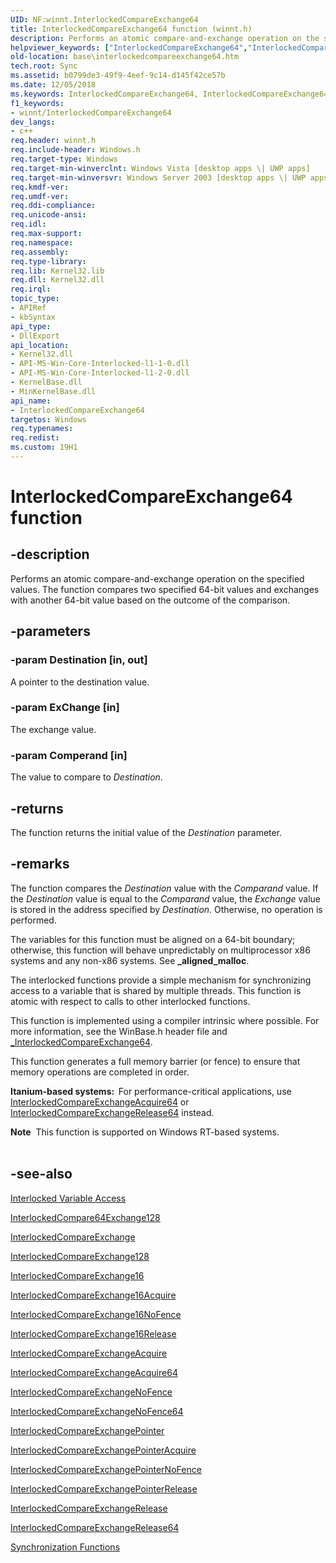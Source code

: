 ```yaml
---
UID: NF:winnt.InterlockedCompareExchange64
title: InterlockedCompareExchange64 function (winnt.h)
description: Performs an atomic compare-and-exchange operation on the specified values. The function compares two specified 64-bit values and exchanges with another 64-bit value based on the outcome of the comparison.helpviewer_keywords: ["InterlockedCompareExchange64","InterlockedCompareExchange64 function","base.interlockedcompareexchange64","winnt/InterlockedCompareExchange64"]
old-location: base\interlockedcompareexchange64.htm
tech.root: Sync
ms.assetid: b0799de3-49f9-4eef-9c14-d145f42ce57b
ms.date: 12/05/2018
ms.keywords: InterlockedCompareExchange64, InterlockedCompareExchange64 function, base.interlockedcompareexchange64, winnt/InterlockedCompareExchange64
f1_keywords:
- winnt/InterlockedCompareExchange64
dev_langs:
- c++
req.header: winnt.h
req.include-header: Windows.h
req.target-type: Windows
req.target-min-winverclnt: Windows Vista [desktop apps \| UWP apps]
req.target-min-winversvr: Windows Server 2003 [desktop apps \| UWP apps]
req.kmdf-ver: 
req.umdf-ver: 
req.ddi-compliance: 
req.unicode-ansi: 
req.idl: 
req.max-support: 
req.namespace: 
req.assembly: 
req.type-library: 
req.lib: Kernel32.lib
req.dll: Kernel32.dll
req.irql: 
topic_type:
- APIRef
- kbSyntax
api_type:
- DllExport
api_location:
- Kernel32.dll
- API-MS-Win-Core-Interlocked-l1-1-0.dll
- API-MS-Win-Core-Interlocked-l1-2-0.dll
- KernelBase.dll
- MinKernelBase.dll
api_name:
- InterlockedCompareExchange64
targetos: Windows
req.typenames: 
req.redist: 
ms.custom: 19H1
---
```


# InterlockedCompareExchange64 function


## -description


Performs an atomic compare-and-exchange operation on the specified values. The function compares two specified 64-bit values and exchanges with another 64-bit value based on the outcome of the comparison.


## -parameters




### -param Destination [in, out]

A pointer to the destination value.


### -param ExChange [in]

The exchange value.


### -param Comperand [in]

The value to compare to <i>Destination</i>.


## -returns



The function returns the initial value of the <i>Destination</i> parameter.




## -remarks



The 
function compares the <i>Destination</i> value with the <i>Comparand</i> value. If the <i>Destination</i> value is equal to the <i>Comparand</i> value, the <i>Exchange</i> value is stored in the address specified by <i>Destination</i>. Otherwise, no operation is performed.

The variables for 
this function must be aligned on a 64-bit boundary; otherwise, this function will behave unpredictably on multiprocessor x86 systems and any non-x86 systems. See <b>_aligned_malloc</b>.

The interlocked functions provide a simple mechanism for synchronizing access to a variable that is shared by multiple threads. This function is atomic with respect to calls to other interlocked functions.

This function is implemented using a compiler intrinsic where possible. For more information, see the WinBase.h header file and <a href="https://docs.microsoft.com/previous-versions/ttk2z1ws(v=vs.85)">_InterlockedCompareExchange64</a>.

This function  generates a full memory barrier (or fence) to ensure that memory operations are completed in order.

<b>Itanium-based systems:  </b>For performance-critical applications, use <a href="https://docs.microsoft.com/previous-versions/windows/desktop/legacy/ms683566(v=vs.85)">InterlockedCompareExchangeAcquire64</a> or <a href="https://docs.microsoft.com/previous-versions/windows/desktop/legacy/ms683576(v=vs.85)">InterlockedCompareExchangeRelease64</a> instead.

<div class="alert"><b>Note</b>  This function is supported on Windows RT-based systems.</div>
<div> </div>



## -see-also




<a href="https://docs.microsoft.com/windows/desktop/Sync/interlocked-variable-access">Interlocked Variable Access</a>



<a href="https://docs.microsoft.com/previous-versions/windows/desktop/legacy/ms683553(v=vs.85)">InterlockedCompare64Exchange128</a>



<a href="https://docs.microsoft.com/windows/win32/api/winnt/nf-winnt-interlockedcompareexchange">InterlockedCompareExchange</a>



<a href="https://docs.microsoft.com/windows/desktop/api/winnt/nf-winnt-interlockedcompareexchange128">InterlockedCompareExchange128</a>



<a href="https://docs.microsoft.com/windows/desktop/api/winnt/nf-winnt-interlockedcompareexchange16">InterlockedCompareExchange16</a>



<a href="https://docs.microsoft.com/previous-versions/windows/desktop/legacy/hh972642(v=vs.85)">InterlockedCompareExchange16Acquire</a>



<a href="https://docs.microsoft.com/previous-versions/windows/desktop/legacy/hh972643(v=vs.85)">InterlockedCompareExchange16NoFence</a>



<a href="https://docs.microsoft.com/previous-versions/windows/desktop/legacy/hh972644(v=vs.85)">InterlockedCompareExchange16Release</a>



<a href="https://docs.microsoft.com/previous-versions/windows/desktop/legacy/ms683564(v=vs.85)">InterlockedCompareExchangeAcquire</a>



<a href="https://docs.microsoft.com/previous-versions/windows/desktop/legacy/ms683566(v=vs.85)">InterlockedCompareExchangeAcquire64</a>



<a href="https://docs.microsoft.com/previous-versions/windows/desktop/legacy/hh972645(v=vs.85)">InterlockedCompareExchangeNoFence</a>



<a href="https://docs.microsoft.com/previous-versions/windows/desktop/legacy/hh972646(v=vs.85)">InterlockedCompareExchangeNoFence64</a>



<a href="https://docs.microsoft.com/windows/desktop/api/winnt/nf-winnt-interlockedcompareexchangepointer">InterlockedCompareExchangePointer</a>



<a href="https://docs.microsoft.com/previous-versions/windows/desktop/legacy/ms683570(v=vs.85)">InterlockedCompareExchangePointerAcquire</a>



<a href="https://docs.microsoft.com/previous-versions/windows/desktop/legacy/hh972647(v=vs.85)">InterlockedCompareExchangePointerNoFence</a>



<a href="https://docs.microsoft.com/previous-versions/windows/desktop/legacy/ms683571(v=vs.85)">InterlockedCompareExchangePointerRelease</a>



<a href="https://docs.microsoft.com/previous-versions/windows/desktop/legacy/ms683574(v=vs.85)">InterlockedCompareExchangeRelease</a>



<a href="https://docs.microsoft.com/previous-versions/windows/desktop/legacy/ms683576(v=vs.85)">InterlockedCompareExchangeRelease64</a>



<a href="https://docs.microsoft.com/windows/desktop/Sync/synchronization-functions">Synchronization Functions</a>
 

 

